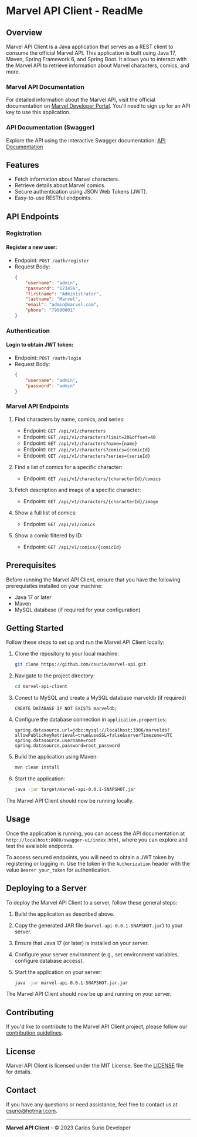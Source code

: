 # Marvel API Client - ReadMe

## Overview

Marvel API Client is a Java application that serves as a REST client to consume the official Marvel API. This application is built using Java 17, Maven, Spring Framework 6, and Spring Boot. It allows you to interact with the Marvel API to retrieve information about Marvel characters, comics, and more.

### Marvel API Documentation

For detailed information about the Marvel API, visit the official documentation on [Marvel Developer Portal](https://developer.marvel.com/). You'll need to sign up for an API key to use this application.

### API Documentation (Swagger)

Explore the API using the interactive Swagger documentation: [API Documentation](http://localhost:8080/swagger-ui/index.html)

## Features

- Fetch information about Marvel characters.
- Retrieve details about Marvel comics.
- Secure authentication using JSON Web Tokens (JWT).
- Easy-to-use RESTful endpoints.

## API Endpoints

### Registration

#### Register a new user:

- Endpoint: `POST /auth/register`
- Request Body:
  ```json
  {
      "username": "admin",
      "password": "123456",
      "firstname": "Administrator",
      "lastname": "Marvel",
      "email": "admin@marvel.com",
      "phone": "79990001"
  }
  ```

### Authentication

#### Login to obtain JWT token:

- Endpoint: `POST /auth/login`
- Request Body:
  ```json
  {
      "username": "admin",
      "password": "admin"
  }
  ```

### Marvel API Endpoints

1. Find characters by name, comics, and series:

   - Endpoint: `GET /api/v1/characters`
   - Endpoint: `GET /api/v1/characters?limit=20&offset=40`
   - Endpoint: `GET /api/v1/characters?name={name}`
   - Endpoint: `GET /api/v1/characters?comics={comicId}`
   - Endpoint: `GET /api/v1/characters?series={serieId}`

2. Find a list of comics for a specific character:

   - Endpoint: `GET /api/v1/characters/{characterId}/comics`

3. Fetch description and image of a specific character:

   - Endpoint: `GET /api/v1/characters/{characterId}/image`

4. Show a full list of comics:

   - Endpoint: `GET /api/v1/comics`

5. Show a comic filtered by ID:

   - Endpoint: `GET /api/v1/comics/{comicId}`

## Prerequisites

Before running the Marvel API Client, ensure that you have the following prerequisites installed on your machine:

- Java 17 or later
- Maven
- MySQL database (if required for your configuration)

## Getting Started

Follow these steps to set up and run the Marvel API Client locally:

1. Clone the repository to your local machine:

   ```bash
   git clone https://github.com/csurio/marvel-api.git
   ```

2. Navigate to the project directory:

   ```bash
   cd marvel-api-client
   ```

3. Conect to MySQL  and create a MySQL database marveldb (if required)
 
   ```properties
   CREATE DATABASE IF NOT EXISTS marveldb;
   ```

4. Configure the database connection in `application.properties`:

   ```properties
   spring.datasource.url=jdbc:mysql://localhost:3306/marveldb?allowPublicKeyRetrieval=true&useSSL=false&serverTimezone=UTC
   spring.datasource.username=root
   spring.datasource.password=root_password
   ```

5. Build the application using Maven:

   ```bash
   mvn clean install
   ```

6. Start the application:

   ```bash
   java -jar target/marvel-api-0.0.1-SNAPSHOT.jar
   ```

The Marvel API Client should now be running locally.

## Usage

Once the application is running, you can access the API documentation at `http://localhost:8080/swagger-ui/index.html`, where you can explore and test the available endpoints.

To access secured endpoints, you will need to obtain a JWT token by registering or logging in. Use the token in the `Authorization` header with the value `Bearer your_token` for authentication.

## Deploying to a Server

To deploy the Marvel API Client to a server, follow these general steps:

1. Build the application as described above.

2. Copy the generated JAR file (`marvel-api-0.0.1-SNAPSHOT.jar`) to your server.

3. Ensure that Java 17 (or later) is installed on your server.

4. Configure your server environment (e.g., set environment variables, configure database access).

5. Start the application on your server:

   ```bash
   java -jar marvel-api-0.0.1-SNAPSHOT.jar.jar
   ```

The Marvel API Client should now be up and running on your server.

## Contributing

If you'd like to contribute to the Marvel API Client project, please follow our [contribution guidelines](CONTRIBUTING.md).

## License

Marvel API Client is licensed under the MIT License. See the [LICENSE](LICENSE) file for details.

## Contact

If you have any questions or need assistance, feel free to contact us at [csurio@hotmail.com](mailto:csurio@hotmail.com).

---

**Marvel API Client** - © 2023 Carlos Surio Developer
